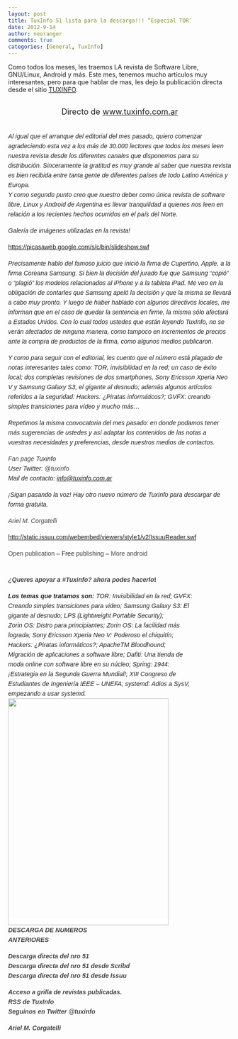 ```yaml
---
layout: post
title: TuxInfo 51 lista para la descarga!!! “Especial TOR″
date: 2012-9-14
author: neoranger
comments: true
categories: [General, TuxInfo]
---
```

Como todos los meses, les traemos LA revista de Software Libre, GNU/Linux, Android y más. Este mes, tenemos mucho artículos muy interesantes, pero para que hablar de mas, les dejo la publicación directa desde el sitio <a href="http://www.tuxinfo.com.ar/" target="_blank">TUXINFO</a>.<br /><br /><div style="text-align:center;"><span style="font-size:large;">Directo de www.tuxinfo.com.ar</span></div><br /><br /><div style="color:#222222;font-family:Arial, Helvetica, Georgia, sans-serif;font-size:14px;line-height:22px;margin-bottom:15px;padding:0;"><span style="background-color:white;"><em>Al igual que el arranque del editorial del mes pasado, quiero comenzar agradeciendo esta vez a los más de 30.000 lectores que todos los meses leen nuestra revista desde los diferentes canales que disponemos para su distribución. Sinceramente la gratitud es muy grande al saber que nuestra revista es bien recibida entre tanta gente de diferentes países de todo Latino América y Europa. </em><br /><em>Y como segundo punto creo que nuestro deber como única revista de software libre, Linux y Android de Argentina es llevar tranquilidad a quienes nos leen en relación a los recientes hechos ocurridos en el país del Norte.</em></span></div><div style="color:#222222;font-family:Arial, Helvetica, Georgia, sans-serif;font-size:14px;line-height:22px;margin-bottom:15px;padding:0;"><em style="background-color:white;">Galería de imágenes utilizadas en la revista!</em></div><div style="color:#222222;font-family:Arial, Helvetica, Georgia, sans-serif;font-size:14px;line-height:22px;margin-bottom:15px;padding:0;"><a href="https://picasaweb.google.com/s/c/bin/slideshow.swf">https://picasaweb.google.com/s/c/bin/slideshow.swf</a></div><div style="color:#222222;font-family:Arial, Helvetica, Georgia, sans-serif;font-size:14px;line-height:22px;margin-bottom:15px;padding:0;"><em style="background-color:white;">Precisamente hablo del famoso juicio que inició la firma de Cupertino, Apple, a la firma Coreana Samsung. Si bien la decisión del jurado fue que Samsung “copió” o “plagió” los modelos relacionados al iPhone y a la tableta iPad. Me veo en la obligación de contarles que Samsung apeló la decisión y que la misma se llevará a cabo muy pronto. Y luego de haber hablado con algunos directivos locales, me informan que en el caso de quedar la sentencia en firme, la misma sólo afectará a Estados Unidos. Con lo cual todos ustedes que están leyendo TuxInfo, no se verán afectados de ninguna manera, como tampoco en incrementos de precios ante la compra de productos de la firma, como algunos medios publicaron.</em></div><div style="color:#222222;font-family:Arial, Helvetica, Georgia, sans-serif;font-size:14px;line-height:22px;margin-bottom:15px;padding:0;"><em style="background-color:white;">Y como para seguir con el editorial, les cuento que el número está plagado de notas interesantes tales como: TOR, invisibilidad en la red; un caso de éxito local; dos completas revisiones de dos smartphones, Sony Ericsson Xperia Neo V y Samsung Galaxy S3, el gigante al desnudo; además algunos artículos referidos a la seguridad: Hackers: ¿Piratas informáticos?; GVFX: creando simples transiciones para vídeo y mucho más…</em></div><div style="color:#222222;font-family:Arial, Helvetica, Georgia, sans-serif;font-size:14px;line-height:22px;margin-bottom:15px;padding:0;"><em style="background-color:white;">Repetimos la misma convocatoria del mes pasado: en donde podamos tener más sugerencias de ustedes y así adaptar los contenidos de las notas a vuestras necesidades y preferencias, desde nuestros medios de contactos.</em></div><div style="color:#222222;font-family:Arial, Helvetica, Georgia, sans-serif;font-size:14px;line-height:22px;margin-bottom:15px;padding:0;"><span style="background-color:white;"><em><a href="https://www.facebook.com/tuxinfo" style="color:#404040;text-decoration:none;" target="_blank">Fan page</a> Tuxinfo</em><br /><em>User Twitter: <a href="http://www.twitter.com/tuxinfo" style="color:#404040;text-decoration:none;" target="_blank">@tuxinfo </a></em><br /><em>Mail de contacto: <a href="mailto:info@tuxinfo.com.ar" style="color:#404040;text-decoration:none;" target="_blank">info@tuxinfo.com.ar</a></em></span></div><div style="color:#222222;font-family:Arial, Helvetica, Georgia, sans-serif;font-size:14px;line-height:22px;margin-bottom:15px;padding:0;"><em style="background-color:white;">¡Sigan pasando la voz! Hay otro nuevo número de TuxInfo para descargar de forma gratuita.</em></div><div style="color:#222222;font-family:Arial, Helvetica, Georgia, sans-serif;font-size:14px;line-height:22px;margin-bottom:15px;padding:0;"><em><a href="http://www.twitter.com/arielmcorg" style="background-color:white;color:#404040;text-decoration:none;" target="_blank">Ariel M. Corgatelli</a></em></div><div style="color:#222222;font-family:Arial, Helvetica, Georgia, sans-serif;font-size:14px;line-height:22px;"><div style="margin-bottom:15px;padding:0;"><a href="http://static.issuu.com/webembed/viewers/style1/v2/IssuuReader.swf">http://static.issuu.com/webembed/viewers/style1/v2/IssuuReader.swf</a></div><div style="width:420px;"><span style="background-color:white;"><a href="http://issuu.com/arielm.corgatelli/docs/tuxinfo51?mode=window&amp;backgroundColor=%23222222" style="color:#404040;text-decoration:none;" target="_blank">Open publication</a> – Free <a href="http://issuu.com/" style="color:#404040;text-decoration:none;" target="_blank">publishing</a> – <a href="http://issuu.com/search?q=android" style="color:#404040;text-decoration:none;" target="_blank">More android</a></span></div></div><div style="color:#222222;font-family:Arial, Helvetica, Georgia, sans-serif;font-size:14px;line-height:22px;margin-bottom:15px;padding:0;"><br /></div><div style="color:#222222;font-family:Arial, Helvetica, Georgia, sans-serif;font-size:14px;line-height:22px;margin-bottom:15px;padding:0;"><strong style="background-color:white;"><em><a href="http://www.tuxinfo.com.ar/tuxinfo/?p=695" style="color:#404040;text-decoration:none;" title="¿Queres apoyar a #Tuxinfo? ahora podes hacerlo">¿Queres apoyar a #Tuxinfo? ahora podes hacerlo</a></em>!</strong></div><div style="color:#222222;font-family:Arial, Helvetica, Georgia, sans-serif;font-size:14px;line-height:22px;width:420px;"><em style="background-color:white;"><strong>Los temas que tratamos son:</strong> TOR: Invisibilidad en la red; GVFX: Creando simples transiciones para video; Samsung Galaxy S3: El gigante al desnudo; LPS (Lightweight Portable Security);<br />Zorin OS: Distro para principiantes; Zorin OS: La facilidad más lograda; Sony Ericsson Xperia Neo V: Poderoso el chiquitín; Hackers: ¿Piratas informáticos?; ApacheTM Bloodhound; Migración de aplicaciones a software libre; Dafiti: Una tienda de moda online con software libre en su núcleo; Spring: 1944: ¡Estrategia en la Segunda Guerra Mundial!; XIII Congreso de Estudiantes de Ingeniería IEEE – UNEFA; systemd: Adios a SysV, empezando a usar systemd.<br /><strong></strong></em></div><div style="color:#222222;font-family:Arial, Helvetica, Georgia, sans-serif;font-size:14px;line-height:22px;width:420px;"></div><div style="color:#222222;font-family:Arial, Helvetica, Georgia, sans-serif;font-size:14px;line-height:22px;width:420px;"><a href="http://infosertec.loquefaltaba.com/tuxinfo51.pdf" style="background-color:white;color:#404040;text-decoration:none;"><img alt="" class="alignnone" height="512" src="https://lh6.googleusercontent.com/-5AlaKdIda3k/UFHiKl6aioI/AAAAAAAAPFs/50y4UX8axoE/s512/tuxinfo51.jpg" width="362" /></a></div><div style="color:#222222;font-family:Arial, Helvetica, Georgia, sans-serif;font-size:14px;line-height:22px;width:420px;"><div style="margin-bottom:15px;padding:0;"><a href="http://infosertec.loquefaltaba.com/" style="color:#404040;text-decoration:none;" target="_blank"><strong><em style="background-color:white;">DESCARGA DE NUMEROS<br />ANTERIORES</em></strong></a></div><div style="margin-bottom:15px;padding:0;"><span style="background-color:white;"><a href="http://infosertec.loquefaltaba.com/tuxinfo51.pdf" style="color:#404040;text-decoration:none;" target="_blank"><strong><em>Descarga directa del nro 51</em></strong></a><br /><strong><em><strong><em><strong><em><a href="http://es.scribd.com/doc/105809431/Tuxinfo-51" style="color:#404040;text-decoration:none;" target="_blank"><strong><em>Descarga directa del nro 51 desde Scribd </em></strong></a></em></strong></em></strong><br /><a href="http://issuu.com/arielm.corgatelli/docs/tuxinfo51#download" style="color:#404040;text-decoration:none;" target="_blank"><strong><em>Descarga directa del nro 51 desde Issuu</em></strong></a></em></strong></span></div><div style="margin-bottom:15px;padding:0;"><strong style="background-color:white;"><em><a href="http://infosertec.loquefaltaba.com/" style="color:#404040;text-decoration:none;" target="_blank">Acceso a grilla de revistas publicadas.</a><br /><a href="http://www.tuxinfo.com.ar/?feed=rss2" style="color:#404040;text-decoration:none;" target="_blank">RSS de TuxInfo</a></em><em><br /><a href="http://www.twitter.com/tuxinfo" style="color:#404040;text-decoration:none;" target="_blank">Seguinos en Twitter @tuxinfo</a></em></strong></div><div style="margin-bottom:15px;padding:0;"><strong><em><a href="http://www.tuxinfo.com.ar/" style="background-color:white;color:#404040;text-decoration:none;" target="_blank">Ariel M. Corgatelli</a></em></strong></div></div>
